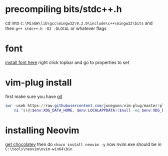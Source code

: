 # precompiling bits/stdc++.h
cd into `C:\MinGW\lib\gcc\mingw32\9.2.0\include\c++\mingw32\bits`
and then `g++ stdc++.h -O2 -DLOCAL` or whatever flags
# font
[install font here](https://github.com/powerline/fonts/blob/master/UbuntuMono/Ubuntu%20Mono%20derivative%20Powerline.ttf)
right click topbar and go to properties to set
# vim-plug install
first make sure you have [git](https://git-scm.com/download/win)
```powershell
iwr -useb https://raw.githubusercontent.com/junegunn/vim-plug/master/plug.vim |`
    ni "$(@($env:XDG_DATA_HOME, $env:LOCALAPPDATA)[$null -eq $env:XDG_DATA_HOME])/nvim-data/site/autoload/plug.vim" -Force
```
# installing Neovim
[get chocolatey](https://chocolatey.org/install#individual)
then do `choco install neovim -y`
now nvim.exe should be in `C:\tools\neovim\nvim-win64\bin`
